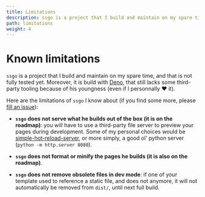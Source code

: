 ```yaml
---
title: Limitations
description: ssgo is a project that I build and maintain on my spare time. It has actually some minor limitations.
path: limitations
weight: 4
---
```


# Known limitations

`ssgo` is a project that I build and maintain on my spare time, and that is not fully tested yet. Moreover, it is build with [Deno](https://deno.land), that still lacks some third-party tooling because of his youngness (even if I personnally ❤️ it).

Here are the limitations of `ssgo` I know about (if you find some more, please [fill an issue](https://github.com/mdubourg001/ssgo/issues)):

- **`ssgo` does not serve what he builds out of the box (it is on the roadmap)**: you will have to use a third-party file server to preview your pages during development. Some of my personal choices would be [simple-hot-reload-server](https://github.com/imcuttle/simple-hot-reload-server), or more simply, a good ol' python server (`python -m http.server 8080`).

- **`ssgo` does not format or minify the pages he builds (it is also on the roadmap)**.

- **`ssgo` does not remove obsolete files in dev mode**: if one of your template used to reference a static file, and does not anymore, it will not automatically be removed from `dist/`, until next full build.
